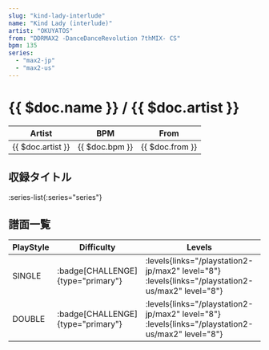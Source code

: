 ```yaml
---
slug: "kind-lady-interlude"
name: "Kind Lady (interlude)"
artist: "OKUYATOS"
from: "DDRMAX2 -DanceDanceRevolution 7thMIX- CS"
bpm: 135
series:
  - "max2-jp"
  - "max2-us"
---
```


# {{ $doc.name }} / {{ $doc.artist }}

|Artist|BPM|From|
|------|---|----|
|{{ $doc.artist }}|{{ $doc.bpm }}|{{ $doc.from }}|

## 収録タイトル

:series-list{:series="series"}

## 譜面一覧

|PlayStyle|Difficulty|Levels|Notes|Movie|
|---------|----------|------|-----|-----|
|SINGLE| :badge[CHALLENGE]{type="primary"}|<div class="field is-grouped is-grouped-multiline"> :levels{links="/playstation2-jp/max2" level="8"} :levels{links="/playstation2-us/max2" level="8"}</div>|247/29||
|DOUBLE| :badge[CHALLENGE]{type="primary"}|<div class="field is-grouped is-grouped-multiline"> :levels{links="/playstation2-jp/max2" level="8"} :levels{links="/playstation2-us/max2" level="8"}</div>|248/29||

